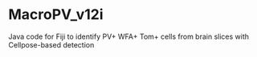 # MacroPV_v12i
Java code for Fiji to identify PV+ WFA+ Tom+ cells from brain slices with Cellpose-based detection
